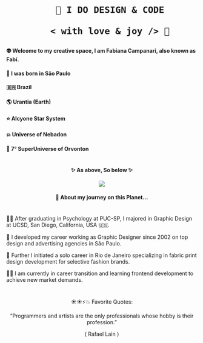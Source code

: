  <h1 align="center">  
    
        🎨 I DO DESIGN & CODE 

         < with love & joy /> 🤎  
</h1>

####  👽 Welcome to my creative space, I am Fabiana Campanari, also known as Fabí.
####  🏡 I was born in São Paulo </p>
####  🇧🇷 Brazil </p>
####  🌎 Urantia (Earth) </p>
####  ⭐️ Alcyone Star System </p>
####  💥 Universe of Nebadon </p>
####  🔆 7° SuperUniverse of Orvonton </p>
 

#

#### <p align="center">  ✨ As above, So below ✨ </p>

<p align="center">
  <img src="https://user-images.githubusercontent.com/113218619/207962226-673d57ec-c076-47c4-8f8a-c1e57e834f6f.gif" />
</p>
                
#### <p align="center"> 🚀 About my journey on this Planet... </p>

#

👩‍🎓  After graduating in Psychology at PUC-SP, I majored in Graphic Design at UCSD, San Diego, California, USA 🇺🇸.

🎨  I developed my career working as Graphic Designer since 2002 on top design and advertising agencies in São Paulo.

👗  Further I initiated a solo career in Rio de Janeiro specializing in fabric print design development for selective fashion brands.

👩‍💻  I am currently in career transition and learning frontend development to achieve new market demands.

#

<p align="center"> ☀️☀️⚡️💥 Favorite Quotes:  </p>
<p align="center"> “Programmers and artists are the only professionals whose hobby is their profession.” </p>
<p align="center">( Rafael Lain ) </p>




 
 
